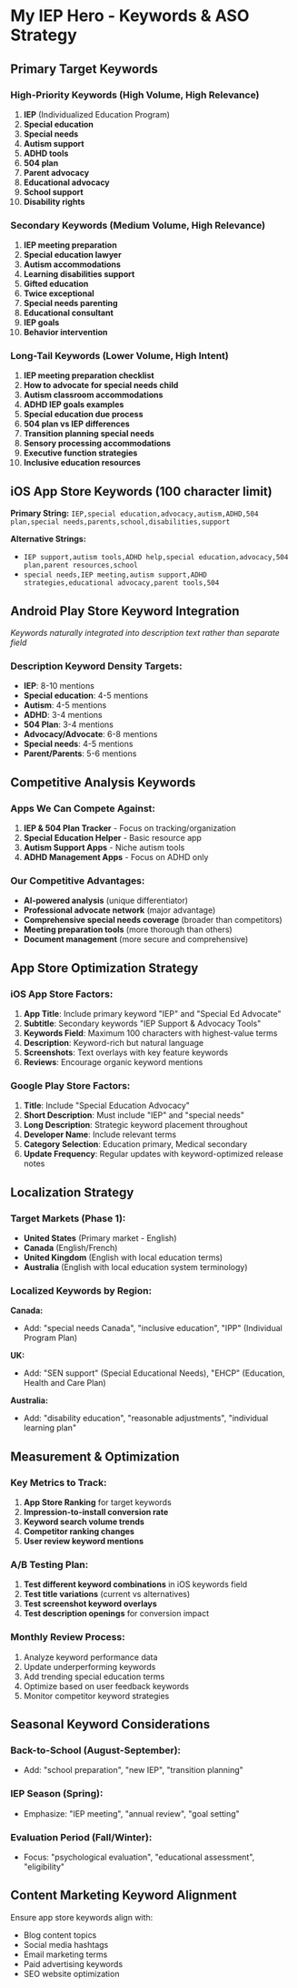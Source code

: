 # My IEP Hero - Keywords & ASO Strategy

## Primary Target Keywords

### High-Priority Keywords (High Volume, High Relevance)
1. **IEP** (Individualized Education Program)
2. **Special education**
3. **Special needs**
4. **Autism support**
5. **ADHD tools**
6. **504 plan**
7. **Parent advocacy**
8. **Educational advocacy**
9. **School support**
10. **Disability rights**

### Secondary Keywords (Medium Volume, High Relevance)
1. **IEP meeting preparation**
2. **Special education lawyer**
3. **Autism accommodations**
4. **Learning disabilities support**
5. **Gifted education**
6. **Twice exceptional**
7. **Special needs parenting**
8. **Educational consultant**
9. **IEP goals**
10. **Behavior intervention**

### Long-Tail Keywords (Lower Volume, High Intent)
1. **IEP meeting preparation checklist**
2. **How to advocate for special needs child**
3. **Autism classroom accommodations**
4. **ADHD IEP goals examples**
5. **Special education due process**
6. **504 plan vs IEP differences**
7. **Transition planning special needs**
8. **Sensory processing accommodations**
9. **Executive function strategies**
10. **Inclusive education resources**

## iOS App Store Keywords (100 character limit)
**Primary String:**
`IEP,special education,advocacy,autism,ADHD,504 plan,special needs,parents,school,disabilities,support`

**Alternative Strings:**
- `IEP support,autism tools,ADHD help,special education,advocacy,504 plan,parent resources,school`
- `special needs,IEP meeting,autism support,ADHD strategies,educational advocacy,parent tools,504`

## Android Play Store Keyword Integration
*Keywords naturally integrated into description text rather than separate field*

### Description Keyword Density Targets:
- **IEP**: 8-10 mentions
- **Special education**: 4-5 mentions  
- **Autism**: 4-5 mentions
- **ADHD**: 3-4 mentions
- **504 Plan**: 3-4 mentions
- **Advocacy/Advocate**: 6-8 mentions
- **Special needs**: 4-5 mentions
- **Parent/Parents**: 5-6 mentions

## Competitive Analysis Keywords

### Apps We Can Compete Against:
1. **IEP & 504 Plan Tracker** - Focus on tracking/organization
2. **Special Education Helper** - Basic resource app
3. **Autism Support Apps** - Niche autism tools
4. **ADHD Management Apps** - Focus on ADHD only

### Our Competitive Advantages:
- **AI-powered analysis** (unique differentiator)
- **Professional advocate network** (major advantage)
- **Comprehensive special needs coverage** (broader than competitors)
- **Meeting preparation tools** (more thorough than others)
- **Document management** (more secure and comprehensive)

## App Store Optimization Strategy

### iOS App Store Factors:
1. **App Title**: Include primary keyword "IEP" and "Special Ed Advocate"
2. **Subtitle**: Secondary keywords "IEP Support & Advocacy Tools"
3. **Keywords Field**: Maximum 100 characters with highest-value terms
4. **Description**: Keyword-rich but natural language
5. **Screenshots**: Text overlays with key feature keywords
6. **Reviews**: Encourage organic keyword mentions

### Google Play Store Factors:
1. **Title**: Include "Special Education Advocacy" 
2. **Short Description**: Must include "IEP" and "special needs"
3. **Long Description**: Strategic keyword placement throughout
4. **Developer Name**: Include relevant terms
5. **Category Selection**: Education primary, Medical secondary
6. **Update Frequency**: Regular updates with keyword-optimized release notes

## Localization Strategy

### Target Markets (Phase 1):
- **United States** (Primary market - English)
- **Canada** (English/French)
- **United Kingdom** (English with local education terms)
- **Australia** (English with local education system terminology)

### Localized Keywords by Region:

**Canada:**
- Add: "special needs Canada", "inclusive education", "IPP" (Individual Program Plan)

**UK:**
- Add: "SEN support" (Special Educational Needs), "EHCP" (Education, Health and Care Plan)

**Australia:**
- Add: "disability education", "reasonable adjustments", "individual learning plan"

## Measurement & Optimization

### Key Metrics to Track:
1. **App Store Ranking** for target keywords
2. **Impression-to-install conversion rate**
3. **Keyword search volume trends**
4. **Competitor ranking changes**
5. **User review keyword mentions**

### A/B Testing Plan:
1. **Test different keyword combinations** in iOS keywords field
2. **Test title variations** (current vs alternatives)
3. **Test screenshot keyword overlays**
4. **Test description openings** for conversion impact

### Monthly Review Process:
1. Analyze keyword performance data
2. Update underperforming keywords
3. Add trending special education terms
4. Optimize based on user feedback keywords
5. Monitor competitor keyword strategies

## Seasonal Keyword Considerations

### Back-to-School (August-September):
- Add: "school preparation", "new IEP", "transition planning"

### IEP Season (Spring):
- Emphasize: "IEP meeting", "annual review", "goal setting"

### Evaluation Period (Fall/Winter):
- Focus: "psychological evaluation", "educational assessment", "eligibility"

## Content Marketing Keyword Alignment
Ensure app store keywords align with:
- Blog content topics
- Social media hashtags  
- Email marketing terms
- Paid advertising keywords
- SEO website optimization
